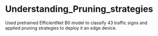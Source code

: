 # Understanding_Pruning_strategies
Used pretrained EfficientNet B0 model to classify 43 traffic signs and applied pruning strategies to deploy it an edge device.
